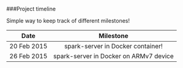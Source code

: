 ###Project timeline

Simple way to keep track of different milestones!


| Date        | Milestone       |
| ------------- |:-------------:|
| 20 Feb 2015 | spark-server in Docker container!|
| 26 Feb 2015 | spark-server in Docker on ARMv7 device|
